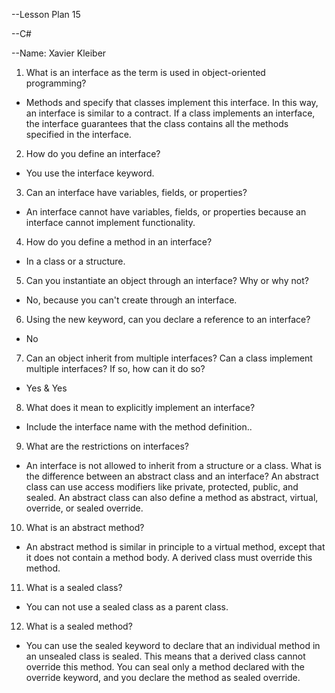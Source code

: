 --Lesson Plan 15

--C#

--Name: Xavier Kleiber

1. What is an interface as the term is used in object-oriented programming?
- Methods and specify that classes implement this interface. In this way, an interface is similar to a contract. 
If a class implements an interface, the interface guarantees that the class contains all the methods specified in the interface.

2. How do you define an interface?
- You use the interface keyword.

3. Can an interface have variables, fields, or properties?
- An interface cannot have variables, fields, or properties because an interface cannot implement functionality.

4. How do you define a method in an interface?
- In a class or a structure.

5. Can you instantiate an object through an interface? Why or why not?
- No, because you can't create through an interface.

6. Using the new keyword, can you declare a reference to an interface?
- No

7. Can an object inherit from multiple interfaces? Can a class implement multiple interfaces? If so, how can it do so?
- Yes & Yes

8. What does it mean to explicitly implement an interface?
- Include the interface name with the method definition..

9. What are the restrictions on interfaces?
- An interface is not allowed to inherit from a structure or a class. What is the difference between an abstract class and an interface? An abstract class can use access modifiers like private, protected, public, and sealed. An abstract class can also define a method as abstract, virtual, override, or sealed override.

10. What is an abstract method?
- An abstract method is similar in principle to a virtual method, except that it does not contain a method body. A derived class must override this method.

11. What is a sealed class?
- You can not use a sealed class as a parent class.

12. What is a sealed method?
- You can use the sealed keyword to declare that an individual method in an unsealed class is sealed. 
This means that a derived class cannot override this method. 
You can seal only a method declared with the override keyword, and you declare the method as sealed override.